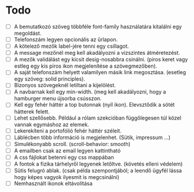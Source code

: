 # Todo

-   [ ] A bemutatkozó szöveg többféle font-family használatára kitalálni egy megoldást.
-   [ ] Telefonszám legyen opcionális az űrlapon.
-   [ ] A kötelező mezők label-jére tenni egy csillagot.
-   [ ] A message mezőnél meg kell akadályozni a vizszintes átméretezést.
-   [ ] A mezők validálást egy kicsit desig-nosabbra csinálni. (piros keret vagy estleg egy kis piros ikon megjelenítése a szövegmezőben).
-   [ ] A saját telefonszám helyett valamilyen másik link megosztása. (esetleg egy szöveg: solid principles).
-   [ ] Bizonyos szövegeknél letiltani a kijelölést.
-   [ ] A navbarnak kell egy min-width. (meg kell akadályozni, hogy a hamburger menu újsorba csússzon.
-   [ ] Kell egy fehér háttér a top butonnak (nyíl ikon). Elevsztődik a sötét hátterek felett.
-   [ ] Lehet szellősebb. Például a rólam szekcióban függőlegesen túl közel vannak egymáshoz az elemek.
-   [ ] Lekerekíteni a portofólió fehér háttér széleit.
-   [ ] Láblécben több információ is megjelenhet. (Sütik, impressum ...)
-   [ ] Simulékonyabb scroll. (scroll-behavior: smooth)
-   [ ] A emailben csak az email legyen kattintható
-   [ ] A css fájlokat betenni egy css mappában
-   [ ] A fontok a fizika tárhelyről legyenek letőltve. (követés elleni védelem)
-   [ ] Sütis felugró ablak. (csak példa szempontjából; a leendő ügyfél lássa hogy képes vagyok ilyesmit is megcsinálni)
-   [ ] Nemhasznált ikonok eltávolítása
